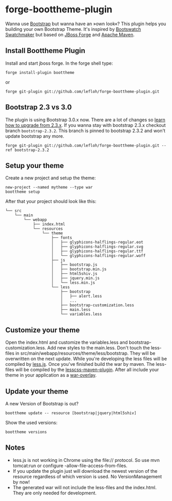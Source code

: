 forge-boottheme-plugin
======================

Wanna use [Bootstrap](http://twitter.github.io/bootstrap/) but wanna have an &raquo;own look&laquo;? This plugin helps you building your own Bootstrap Theme.
It's inspired by [Bootswatch Swatchmaker](https://github.com/thomaspark/bootswatch/tree/gh-pages/swatchmaker) 
but based on [JBoss Forge](http://forge.jboss.org/) and [Apache Maven](http://maven.apache.org/). 

Install Boottheme Plugin
------------------------

Install and start jboss forge. In the forge shell type:

	forge install-plugin boottheme

or

	forge git-plugin git://github.com/lefloh/forge-boottheme-plugin.git

Bootstrap 2.3 vs 3.0
--------------------

The plugin is using Bootstrap 3.0.x now. There are a lot of changes so [learn how to upgrade from 2.3.x](http://getbootstrap.com/getting-started/#migration).
If you wanna stay with bootstrap 2.3.x checkout branch ```bootstrap-2.3.2```. This branch is pinned to bootstrap 2.3.2 and won't update bootstrap any more.

    forge git-plugin git://github.com/lefloh/forge-boottheme-plugin.git --ref bootstrap-2.3.2 


Setup your theme
----------------

Create a new project and setup the theme:
	
	new-project --named mytheme --type war
	boottheme setup
	
After that your project should look like this:

	└── src
	    └── main
	        └── webapp
	            ├── index.html
	            └── resources
	                └── theme
	                    ├── fonts
	                    │   ├── glyphicons-halflings-regular.eot
	                    │   ├── glyphicons-halflings-regular.svg
	                    │   ├── glyphicons-halflings-regular.ttf
	                    │   └── glyphicons-halflings-regular.woff
	                    ├── js
	                    │   ├── bootstrap.js
	                    │   ├── bootstrap.min.js
	                    │   ├── html5shiv.js
	                    │   ├── jquery.min.js
	                    │   └── less.min.js
	                    └── less
	                        ├── bootstrap
	                        │   ├── alert.less
	     					│	...
	     					├── bootstrap-customization.less
    	                    ├── main.less
     	                    └── variables.less
     	 
Customize your theme
--------------------

Open the index.html and customize the variables.less and bootstrap-customization.less. Add new styles to the main.less.
Don't touch the less-files in src/main/webapp/resources/theme/less/bootstrap. They will be overwritten on the next update.
While you're developing the less files will be compiled by [less.js](http://www.lesscss.de/). 
Once you've finished build the war by maven. The less-files will be compiled by the [lesscss-maven-plugin](https://github.com/marceloverdijk/lesscss-maven-plugin).
After all include your theme in your application as a [war-overlay](http://maven.apache.org/plugins/maven-war-plugin/overlays.html).

Update your theme
-----------------

A new Version of Bootstrap is out?

	boottheme update -- resource [bootstrap|jquery|html5shiv]
	
Show the used versions:

	boottheme versions
	
Notes
-----

* less.js is not working in Chrome using the file:// protocol. So use mvn tomcat:run or configure -allow-file-access-from-files.
* If you update the plugin just will download the newest version of the resource regardless of which version is used. No VersionManagement by now!
* The generated war will not include the less-files and the index.html. They are only needed for development.
 